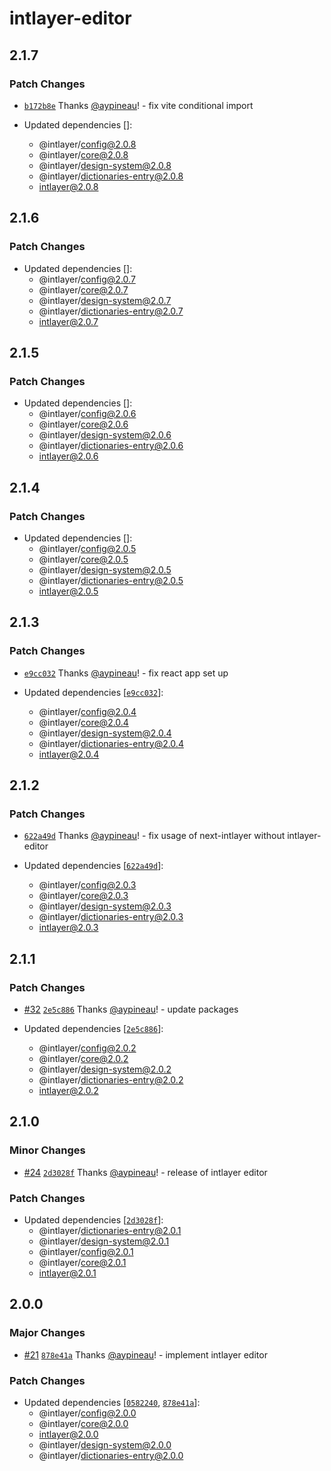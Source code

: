 # intlayer-editor

## 2.1.7

### Patch Changes

- [`b172b8e`](https://github.com/aypineau/intlayer/commit/b172b8e4bbe06725f566846ad78eb7c79e8eb940) Thanks [@aypineau](https://github.com/aypineau)! - fix vite conditional import

- Updated dependencies []:
  - @intlayer/config@2.0.8
  - @intlayer/core@2.0.8
  - @intlayer/design-system@2.0.8
  - @intlayer/dictionaries-entry@2.0.8
  - intlayer@2.0.8

## 2.1.6

### Patch Changes

- Updated dependencies []:
  - @intlayer/config@2.0.7
  - @intlayer/core@2.0.7
  - @intlayer/design-system@2.0.7
  - @intlayer/dictionaries-entry@2.0.7
  - intlayer@2.0.7

## 2.1.5

### Patch Changes

- Updated dependencies []:
  - @intlayer/config@2.0.6
  - @intlayer/core@2.0.6
  - @intlayer/design-system@2.0.6
  - @intlayer/dictionaries-entry@2.0.6
  - intlayer@2.0.6

## 2.1.4

### Patch Changes

- Updated dependencies []:
  - @intlayer/config@2.0.5
  - @intlayer/core@2.0.5
  - @intlayer/design-system@2.0.5
  - @intlayer/dictionaries-entry@2.0.5
  - intlayer@2.0.5

## 2.1.3

### Patch Changes

- [`e9cc032`](https://github.com/aypineau/intlayer/commit/e9cc03211e3a86daa169c2e711566e202644f1d5) Thanks [@aypineau](https://github.com/aypineau)! - fix react app set up

- Updated dependencies [[`e9cc032`](https://github.com/aypineau/intlayer/commit/e9cc03211e3a86daa169c2e711566e202644f1d5)]:
  - @intlayer/config@2.0.4
  - @intlayer/core@2.0.4
  - @intlayer/design-system@2.0.4
  - @intlayer/dictionaries-entry@2.0.4
  - intlayer@2.0.4

## 2.1.2

### Patch Changes

- [`622a49d`](https://github.com/aypineau/intlayer/commit/622a49d4eaf8477f3b42579a3fc27a3fefd41043) Thanks [@aypineau](https://github.com/aypineau)! - fix usage of next-intlayer without intlayer-editor

- Updated dependencies [[`622a49d`](https://github.com/aypineau/intlayer/commit/622a49d4eaf8477f3b42579a3fc27a3fefd41043)]:
  - @intlayer/config@2.0.3
  - @intlayer/core@2.0.3
  - @intlayer/design-system@2.0.3
  - @intlayer/dictionaries-entry@2.0.3
  - intlayer@2.0.3

## 2.1.1

### Patch Changes

- [#32](https://github.com/aypineau/intlayer/pull/32) [`2e5c886`](https://github.com/aypineau/intlayer/commit/2e5c886169ccdbd16611b77d55e9892ca699ab8d) Thanks [@aypineau](https://github.com/aypineau)! - update packages

- Updated dependencies [[`2e5c886`](https://github.com/aypineau/intlayer/commit/2e5c886169ccdbd16611b77d55e9892ca699ab8d)]:
  - @intlayer/config@2.0.2
  - @intlayer/core@2.0.2
  - @intlayer/design-system@2.0.2
  - @intlayer/dictionaries-entry@2.0.2
  - intlayer@2.0.2

## 2.1.0

### Minor Changes

- [#24](https://github.com/aypineau/intlayer/pull/24) [`2d3028f`](https://github.com/aypineau/intlayer/commit/2d3028f85cc58e554f2a219bf3ceedbceac7c716) Thanks [@aypineau](https://github.com/aypineau)! - release of intlayer editor

### Patch Changes

- Updated dependencies [[`2d3028f`](https://github.com/aypineau/intlayer/commit/2d3028f85cc58e554f2a219bf3ceedbceac7c716)]:
  - @intlayer/dictionaries-entry@2.0.1
  - @intlayer/design-system@2.0.1
  - @intlayer/config@2.0.1
  - @intlayer/core@2.0.1
  - intlayer@2.0.1

## 2.0.0

### Major Changes

- [#21](https://github.com/aypineau/intlayer/pull/21) [`878e41a`](https://github.com/aypineau/intlayer/commit/878e41a8309bfc3f191a5b09a50d0aced57d4ccc) Thanks [@aypineau](https://github.com/aypineau)! - implement intlayer editor

### Patch Changes

- Updated dependencies [[`0582240`](https://github.com/aypineau/intlayer/commit/058224018537c06a95f5f8484213d20a00500c7a), [`878e41a`](https://github.com/aypineau/intlayer/commit/878e41a8309bfc3f191a5b09a50d0aced57d4ccc)]:
  - @intlayer/config@2.0.0
  - @intlayer/core@2.0.0
  - intlayer@2.0.0
  - @intlayer/design-system@2.0.0
  - @intlayer/dictionaries-entry@2.0.0
